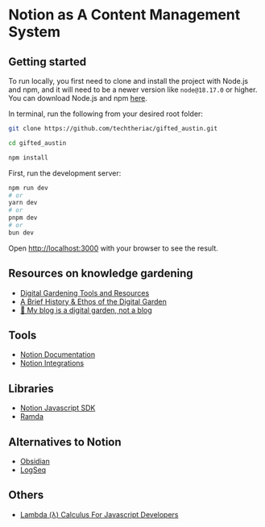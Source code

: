 # Notion as A Content Management System

## Getting started

To run locally, you first need to clone and install the project with Node.js and npm, and it will need to be a newer version like `node@18.17.0` or higher. You can download Node.js and npm [here](https://nodejs.org).

In terminal, run the following from your desired root folder:

```sh
git clone https://github.com/techtheriac/gifted_austin.git

cd gifted_austin

npm install
```

First, run the development server:

```bash
npm run dev
# or
yarn dev
# or
pnpm dev
# or
bun dev
```

Open [http://localhost:3000](http://localhost:3000) with your browser to see the result.

## Resources on knowledge gardening

- [Digital Gardening Tools and Resources](https://github.com/MaggieAppleton/digital-gardeners)
- [A Brief History & Ethos of the Digital Garden](https://maggieappleton.com/garden-history)
- [🌱 My blog is a digital garden, not a blog](https://joelhooks.com/digital-garden/)

## Tools

- [Notion Documentation](https://developers.notion.com/)
- [Notion Integrations](https://www.notion.so/my-integrations)

## Libraries

- [Notion Javascript SDK](https://github.com/makenotion/notion-sdk-js)
- [Ramda](https://ramdajs.com/)

## Alternatives to Notion

- [Obsidian](https://obsidian.md/)
- [LogSeq](https://logseq.com/)

## Others

- [Lambda (λ) Calculus For Javascript Developers](https://gist.github.com/techtheriac/d0daa646b45fed7fba7c061bfc3154ee)
